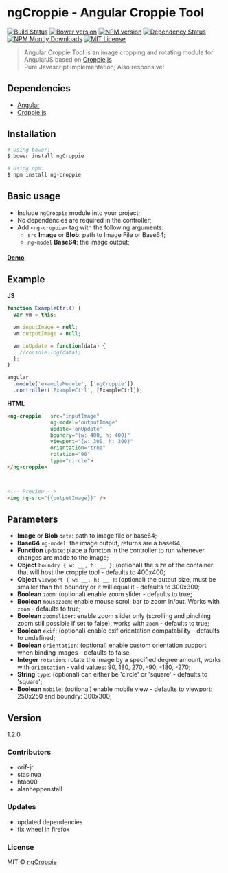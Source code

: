 # ngCroppie - Angular Croppie Tool

[![Build Status][travis-image]][travis-url]
[![Bower version][bower-image]][bower-url]
[![NPM version][npm-image]][npm-url]
[![Dependency Status][depstat-image]][depstat-url]
[![NPM Montly Downloads][npm-downloads-image]][npm-downloads-url]
[![MIT License][license-image]][license-url]

> Angular Croppie Tool is an image cropping and rotating module for AngularJS based on [Croppie.js](https://github.com/Foliotek/Croppie/)<br>
Pure Javascript implementation; Also responsive!

## Dependencies
- [Angular](https://github.com/angular/angular.js)
- [Croppie.js](https://github.com/Foliotek/Croppie/)

## Installation

```sh
# Using bower:
$ bower install ngCroppie

# Using npm:
$ npm install ng-croppie
```

## Basic usage
- Include `ngCroppie` module into your project;
- No dependencies are required in the controller;
- Add `<ng-croppie>` tag with the following arguments:
  - `src` **Image** or **Blob**: path to Image File or Base64;
  - `ng-model` **Base64**: the image output;

#### [Demo](http://orif-jr.github.io/ng-croppie/#demo)

## Example
**JS**
```js
function ExampleCtrl() {
  var vm = this;

  vm.inputImage = null;
  vm.outputImage = null;

  vm.onUpdate = function(data) {
    //console.log(data);
  };
}

angular
  .module('exampleModule', ['ngCroppie'])
  .controller('ExampleCtrl', [ExampleCtrl]);
```

**HTML**
```html
<ng-croppie   src="inputImage"
              ng-model='outputImage'
              update='onUpdate'
              boundry="{w: 400, h: 400}"
              viewport="{w: 300, h: 300}"
              orientation="true"
              rotation="90"
              type="circle">
</ng-croppie>



<!-- Preview -->
<img ng-src="{{outputImage}}" />
```




## Parameters
- **Image** or **Blob** `data`: path to image file or base64;
- **Base64** `ng-model`: the image output, returns are a base64;
- **Function** `update`: place a functon in the controller to run whenever changes are made to the image;
- **Object** `boundry { w: __, h: __ }`: (optional) the size of the container that will host the croppie tool - defaults to 400x400;
- **Object** `viewport { w: __, h: __ }`: (optional) the output size, must be smaller than the boundry or it will equal it - defaults to 300x300;
- **Boolean** `zoom`: (optional) enable zoom slider - defaults to true;
- **Boolean** `mousezoom`: enable mouse scroll bar to zoom in/out. Works with `zoom` - defaults to true;
- **Boolean** `zoomslider`: enable zoom slider only (scrolling and pinching zoom still possible if set to false), works with `zoom` - defaults to true;
- **Boolean** `exif`: (optional) enable exif orientation compatability - defaults to undefined;
- **Boolean** `orientation`: (optional) enable custom orientation support when binding images - defaults to false.
- **Integer** `rotation`: rotate the image by a specified degree amount, works with `orientation` - valid values: 90, 180, 270, -90, -180, -270;
- **String** `type`: (optional) can either be 'circle' or 'square' - defaults to 'square';
- **Boolean** `mobile`: (optional) enable mobile view - defaults to viewport: 250x250 and boundry: 300x300;

## Version
1.2.0

### Contributors

- orif-jr
- stasinua
- htao00
- alanheppenstall

### Updates
- updated dependencies
- fix wheel in firefox

### License
MIT © [ngCroppie](https://github.com/allenRoyston/ngCroppie#readme)

[travis-url]: https://img.shields.io/travis/allenRoyston/ngCroppie
[travis-image]: https://img.shields.io/travis/allenRoyston/ngCroppie.svg

[bower-url]: https://github.com/allenRoyston/ngCroppie#readme
[bower-image]: https://img.shields.io/bower/v/ngCroppie.svg

[npm-url]: https://npmjs.org/package/ng-croppie
[npm-image]: https://img.shields.io/npm/v/ng-croppie.svg

<!--
from david-dm
[depstat-url]: https://david-dm.org/allenRoyston/ngCroppie
[depstat-image]: https://david-dm.org/allenRoyston/ngCroppie.svg
-->
[depstat-url]: https://gemnasium.com/github.com/allenRoyston/ngCroppie
[depstat-image]: https://gemnasium.com/badges/github.com/allenRoyston/ngCroppie.svg
<!--
[![DevDependencies Status][devdepstat-image]][devdepstat-url]
[devdepstat-url]: https://david-dm.org/allenRoyston/ngCroppie?type=dev
[devdepstat-image]: https://david-dm.org/allenRoyston/ngCroppie/dev-status.svg
-->
[npm-downloads-url]: https://www.npmjs.com/package/ng-croppie
[npm-downloads-image]: https://img.shields.io/npm/dm/ng-croppie.svg

[license-image]: https://img.shields.io/badge/license-MIT-blue.svg
[license-url]: LICENSE
